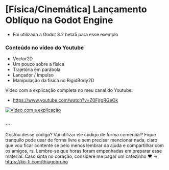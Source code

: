 # [Física/Cinemática] Lançamento Oblíquo na Godot Engine

- Foi utilizada a Godot 3.2 beta5 para esse exemplo

### Conteúdo no vídeo do Youtube
- Vector2D
- Um pouco sobre a física
- Trajetória em parábola
- Lançador / Impulso
- Manipulação da física no RigidBody2D

Video com a explicação completa no meu canal do Youtube: 
- https://www.youtube.com/watch?v=Z0FjrgRGeOk

[![Video com a explicação](https://img.youtube.com/vi/Z0FjrgRGeOk/0.jpg)](https://www.youtube.com/watch?v=Z0FjrgRGeOk)

### ...
Gostou desse código? Vai utilizar ele código de forma comercial? Fique tranquilo pode usar de forma livre e sem precisar mencionar nada, claro que vou ficar contente se pelo menos lembrar da ajuda e compartilhar com os amigos, rs. Lembre-se que horas foram empenhadas em preparar esse material. Caso sinta no coração, considere me pagar um cafezinho :heart: -> https://ko-fi.com/thiagobruno


